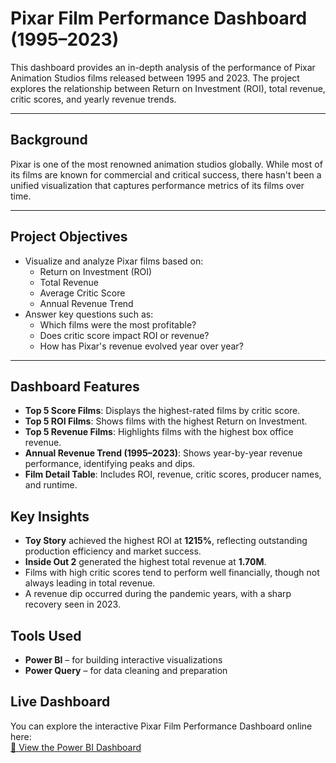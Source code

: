 #  Pixar Film Performance Dashboard (1995–2023)

This dashboard provides an in-depth analysis of the performance of Pixar Animation Studios films released between 1995 and 2023. The project explores the relationship between Return on Investment (ROI), total revenue, critic scores, and yearly revenue trends.

---

##  Background

Pixar is one of the most renowned animation studios globally. While most of its films are known for commercial and critical success, there hasn't been a unified visualization that captures performance metrics of its films over time.

---

##  Project Objectives

- Visualize and analyze Pixar films based on:
  - Return on Investment (ROI)
  - Total Revenue
  - Average Critic Score
  - Annual Revenue Trend
- Answer key questions such as:
  - Which films were the most profitable?
  - Does critic score impact ROI or revenue?
  - How has Pixar's revenue evolved year over year?

---
##  Dashboard Features

- **Top 5 Score Films**: Displays the highest-rated films by critic score.
- **Top 5 ROI Films**: Shows films with the highest Return on Investment.
- **Top 5 Revenue Films**: Highlights films with the highest box office revenue.
- **Annual Revenue Trend (1995–2023)**: Shows year-by-year revenue performance, identifying peaks and dips.
- **Film Detail Table**: Includes ROI, revenue, critic scores, producer names, and runtime.


##  Key Insights

- **Toy Story** achieved the highest ROI at **1215%**, reflecting outstanding production efficiency and market success.
- **Inside Out 2** generated the highest total revenue at **1.70M**.
- Films with high critic scores tend to perform well financially, though not always leading in total revenue.
- A revenue dip occurred during the pandemic years, with a sharp recovery seen in 2023.


##  Tools Used

- **Power BI** – for building interactive visualizations
- **Power Query** – for data cleaning and preparation

##  Live Dashboard

You can explore the interactive Pixar Film Performance Dashboard online here:  
[🔗 View the Power BI Dashboard](https://app.powerbi.com/view?r=eyJrIjoiMjY0ZjQ3OWItMDc2Yy00NDI2LWIxYTEtMDY5NTBlN2Y2ZTZlIiwidCI6ImM2NmUxODMzLWY2M2UtNGI5Zi05NDc5LWZhMDdiY2NhMTAzMyIsImMiOjEwfQ%3D%3D&embedImagePlaceholder=true)
